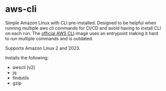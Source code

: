 # aws-cli

Simple Amazon Linux with CLI pre-installed. Designed to be helpful when running multiple aws cli commands for CI/CD and avoid having to install CLI on each run.
The [official AWS CLI](https://gallery.ecr.aws/aws-cli/aws-cli) image uses an entrypoint making it hard to run multiple commands and is outdated.

Supports Amazon Linux 2 and 2023.

Installs the following:

- awscli (v2)
- jq
- findutils
- gzip